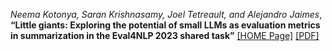 *Neema Kotonya, Saran Krishnasamy, Joel Tetreault, and Alejandro Jaimes*, **“Little giants: Exploring the potential of small LLMs as evaluation metrics in summarization in the Eval4NLP 2023 shared task”** [[HOME Page]](https://aclanthology.org/2023.eval4nlp-1.17) [[PDF]](https://aclanthology.org/2023.eval4nlp-1.17.pdf)

